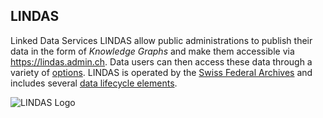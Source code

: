 ## LINDAS

Linked Data Services LINDAS allow public administrations to publish their data in the form of *Knowledge Graphs* and make them accessible via https://lindas.admin.ch. Data users can then access these data through a variety of [options](/data-usage/data-usage-types). LINDAS is operated by the [Swiss Federal Archives](https://www.bar.admin.ch/bar/en/home.html) and includes several [data lifecycle elements](/ecosystem/LINDAS-ecosystem).

![LINDAS Logo](/static-assets/img/lindaslogo_web.png)
